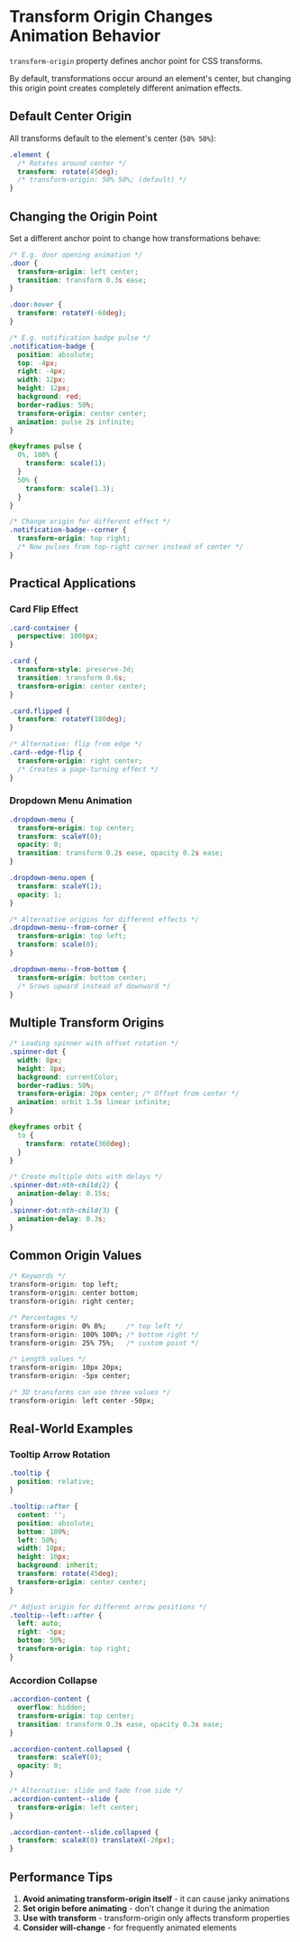 # Transform Origin Changes Animation Behavior

`transform-origin` property defines anchor point for CSS transforms.

By default, transformations occur around an element's center, but changing this origin point creates completely different animation effects.

## Default Center Origin

All transforms default to the element's center (`50% 50%`):

```css
.element {
  /* Rotates around center */
  transform: rotate(45deg);
  /* transform-origin: 50% 50%; (default) */
}
```

## Changing the Origin Point

Set a different anchor point to change how transformations behave:

```css
/* E.g. door opening animation */
.door {
  transform-origin: left center;
  transition: transform 0.3s ease;
}

.door:hover {
  transform: rotateY(-60deg);
}

/* E.g. notification badge pulse */
.notification-badge {
  position: absolute;
  top: -4px;
  right: -4px;
  width: 12px;
  height: 12px;
  background: red;
  border-radius: 50%;
  transform-origin: center center;
  animation: pulse 2s infinite;
}

@keyframes pulse {
  0%, 100% {
    transform: scale(1);
  }
  50% {
    transform: scale(1.3);
  }
}

/* Change origin for different effect */
.notification-badge--corner {
  transform-origin: top right;
  /* Now pulses from top-right corner instead of center */
}
```

## Practical Applications

### Card Flip Effect

```css
.card-container {
  perspective: 1000px;
}

.card {
  transform-style: preserve-3d;
  transition: transform 0.6s;
  transform-origin: center center;
}

.card.flipped {
  transform: rotateY(180deg);
}

/* Alternative: flip from edge */
.card--edge-flip {
  transform-origin: right center;
  /* Creates a page-turning effect */
}
```

### Dropdown Menu Animation

```css
.dropdown-menu {
  transform-origin: top center;
  transform: scaleY(0);
  opacity: 0;
  transition: transform 0.2s ease, opacity 0.2s ease;
}

.dropdown-menu.open {
  transform: scaleY(1);
  opacity: 1;
}

/* Alternative origins for different effects */
.dropdown-menu--from-corner {
  transform-origin: top left;
  transform: scale(0);
}

.dropdown-menu--from-bottom {
  transform-origin: bottom center;
  /* Grows upward instead of downward */
}
```

## Multiple Transform Origins

```css
/* Loading spinner with offset rotation */
.spinner-dot {
  width: 8px;
  height: 8px;
  background: currentColor;
  border-radius: 50%;
  transform-origin: 20px center; /* Offset from center */
  animation: orbit 1.5s linear infinite;
}

@keyframes orbit {
  to {
    transform: rotate(360deg);
  }
}

/* Create multiple dots with delays */
.spinner-dot:nth-child(2) {
  animation-delay: 0.15s;
}
.spinner-dot:nth-child(3) {
  animation-delay: 0.3s;
}
```

## Common Origin Values

```css
/* Keywords */
transform-origin: top left;
transform-origin: center bottom;
transform-origin: right center;

/* Percentages */
transform-origin: 0% 0%;     /* top left */
transform-origin: 100% 100%; /* bottom right */
transform-origin: 25% 75%;   /* custom point */

/* Length values */
transform-origin: 10px 20px;
transform-origin: -5px center;

/* 3D transforms can use three values */
transform-origin: left center -50px;
```

## Real-World Examples

### Tooltip Arrow Rotation

```css
.tooltip {
  position: relative;
}

.tooltip::after {
  content: '';
  position: absolute;
  bottom: 100%;
  left: 50%;
  width: 10px;
  height: 10px;
  background: inherit;
  transform: rotate(45deg);
  transform-origin: center center;
}

/* Adjust origin for different arrow positions */
.tooltip--left::after {
  left: auto;
  right: -5px;
  bottom: 50%;
  transform-origin: top right;
}
```

### Accordion Collapse

```css
.accordion-content {
  overflow: hidden;
  transform-origin: top center;
  transition: transform 0.3s ease, opacity 0.3s ease;
}

.accordion-content.collapsed {
  transform: scaleY(0);
  opacity: 0;
}

/* Alternative: slide and fade from side */
.accordion-content--slide {
  transform-origin: left center;
}

.accordion-content--slide.collapsed {
  transform: scaleX(0) translateX(-20px);
}
```

## Performance Tips

1. **Avoid animating transform-origin itself** - it can cause janky animations
2. **Set origin before animating** - don't change it during the animation
3. **Use with transform** - transform-origin only affects transform properties
4. **Consider will-change** - for frequently animated elements

